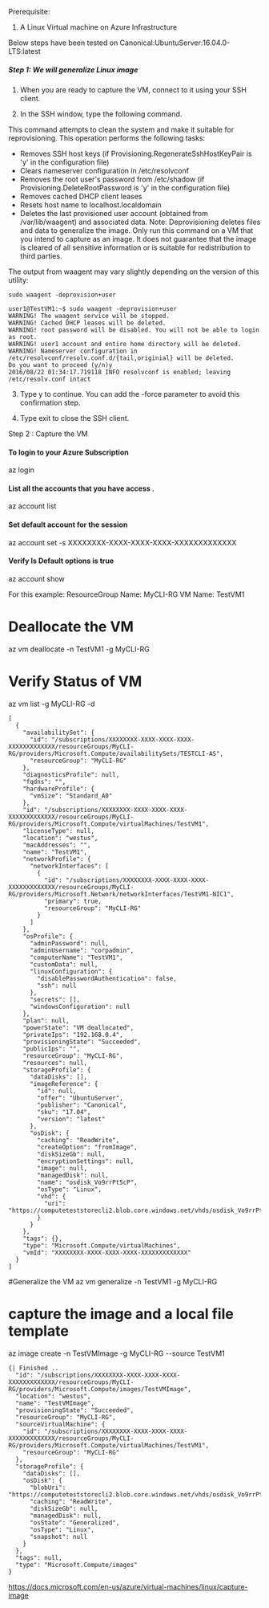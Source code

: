 Prerequisite:

1. A Linux Virtual machine on Azure Infrastructure


Below steps have been tested on Canonical:UbuntuServer:16.04.0-LTS:latest

##### Step 1:  We will generalize Linux image
1. When you are ready to capture the VM, connect to it using your SSH client.

2. In the SSH window, type the following command.

This command attempts to clean the system and make it suitable for reprovisioning. This operation performs the following tasks:

* Removes SSH host keys (if Provisioning.RegenerateSshHostKeyPair is 'y' in the configuration file)
* Clears nameserver configuration in /etc/resolvconf
* Removes the root user's password from /etc/shadow (if Provisioning.DeleteRootPassword is 'y' in the configuration file)
* Removes cached DHCP client leases
* Resets host name to localhost.localdomain
* Deletes the last provisioned user account (obtained from /var/lib/waagent) and associated data.
Note:
Deprovisioning deletes files and data to generalize the image. Only run this command on a VM that you intend to capture as an image. It does not guarantee that the image is cleared of all sensitive information or is suitable for redistribution to third parties.

The output from waagent may vary slightly depending on the version of this utility:
```
sudo waagent -deprovision+user

user1@TestVM1:~$ sudo waagent -deprovision+user
WARNING! The waagent service will be stopped.
WARNING! Cached DHCP leases will be deleted.
WARNING! root password will be disabled. You will not be able to login as root.
WARNING! user1 account and entire home directory will be deleted.
WARNING! Nameserver configuration in /etc/resolvconf/resolv.conf.d/{tail,originial} will be deleted.
Do you want to proceed (y/n)y
2016/08/22 01:34:17.719118 INFO resolvconf is enabled; leaving /etc/resolv.conf intact

```


3. Type y to continue. You can add the -force parameter to avoid this confirmation step.

4. Type exit to close the SSH client.



Step 2 : Capture the VM

#### To login to your Azure Subscription
az login

#### List all the accounts that you have access .
az account list

#### Set default account for the session
az account set -s XXXXXXXX-XXXX-XXXX-XXXX-XXXXXXXXXXXXX

#### Verify Is Default options is true
az account show

For this example:
ResourceGroup Name: MyCLI-RG
VM Name: TestVM1

# Deallocate the VM
az vm deallocate -n TestVM1 -g MyCLI-RG

# Verify Status of VM
az vm list -g MyCLI-RG -d
```
[
  {
    "availabilitySet": {
      "id": "/subscriptions/XXXXXXXX-XXXX-XXXX-XXXX-XXXXXXXXXXXXX/resourceGroups/MyCLI-RG/providers/Microsoft.Compute/availabilitySets/TESTCLI-AS",
      "resourceGroup": "MyCLI-RG"
    },
    "diagnosticsProfile": null,
    "fqdns": "",
    "hardwareProfile": {
      "vmSize": "Standard_A0"
    },
    "id": "/subscriptions/XXXXXXXX-XXXX-XXXX-XXXX-XXXXXXXXXXXXX/resourceGroups/MyCLI-RG/providers/Microsoft.Compute/virtualMachines/TestVM1",
    "licenseType": null,
    "location": "westus",
    "macAddresses": "",
    "name": "TestVM1",
    "networkProfile": {
      "networkInterfaces": [
        {
          "id": "/subscriptions/XXXXXXXX-XXXX-XXXX-XXXX-XXXXXXXXXXXXX/resourceGroups/MyCLI-RG/providers/Microsoft.Network/networkInterfaces/TestVM1-NIC1",
          "primary": true,
          "resourceGroup": "MyCLI-RG"
        }
      ]
    },
    "osProfile": {
      "adminPassword": null,
      "adminUsername": "corpadmin",
      "computerName": "TestVM1",
      "customData": null,
      "linuxConfiguration": {
        "disablePasswordAuthentication": false,
        "ssh": null
      },
      "secrets": [],
      "windowsConfiguration": null
    },
    "plan": null,
    "powerState": "VM deallocated",
    "privateIps": "192.168.0.4",
    "provisioningState": "Succeeded",
    "publicIps": "",
    "resourceGroup": "MyCLI-RG",
    "resources": null,
    "storageProfile": {
      "dataDisks": [],
      "imageReference": {
        "id": null,
        "offer": "UbuntuServer",
        "publisher": "Canonical",
        "sku": "17.04",
        "version": "latest"
      },
      "osDisk": {
        "caching": "ReadWrite",
        "createOption": "fromImage",
        "diskSizeGb": null,
        "encryptionSettings": null,
        "image": null,
        "managedDisk": null,
        "name": "osdisk_Vo9rrPt5cP",
        "osType": "Linux",
        "vhd": {
          "uri": "https://computeteststorecli2.blob.core.windows.net/vhds/osdisk_Vo9rrPt5cP.vhd"
        }
      }
    },
    "tags": {},
    "type": "Microsoft.Compute/virtualMachines",
    "vmId": "XXXXXXXX-XXXX-XXXX-XXXX-XXXXXXXXXXXXX"
  }
]
```

#Generalize the VM
az vm generalize -n TestVM1 -g MyCLI-RG

# capture the image and a local file template
az image create -n TestVMImage -g MyCLI-RG --source TestVM1
```
{| Finished ..
  "id": "/subscriptions/XXXXXXXX-XXXX-XXXX-XXXX-XXXXXXXXXXXXX/resourceGroups/MyCLI-RG/providers/Microsoft.Compute/images/TestVMImage",
  "location": "westus",
  "name": "TestVMImage",
  "provisioningState": "Succeeded",
  "resourceGroup": "MyCLI-RG",
  "sourceVirtualMachine": {
    "id": "/subscriptions/XXXXXXXX-XXXX-XXXX-XXXX-XXXXXXXXXXXXX/resourceGroups/MyCLI-RG/providers/Microsoft.Compute/virtualMachines/TestVM1",
    "resourceGroup": "MyCLI-RG"
  },
  "storageProfile": {
    "dataDisks": [],
    "osDisk": {
      "blobUri": "https://computeteststorecli2.blob.core.windows.net/vhds/osdisk_Vo9rrPt5cP.vhd",
      "caching": "ReadWrite",
      "diskSizeGb": null,
      "managedDisk": null,
      "osState": "Generalized",
      "osType": "Linux",
      "snapshot": null
    }
  },
  "tags": null,
  "type": "Microsoft.Compute/images"
}
```

https://docs.microsoft.com/en-us/azure/virtual-machines/linux/capture-image